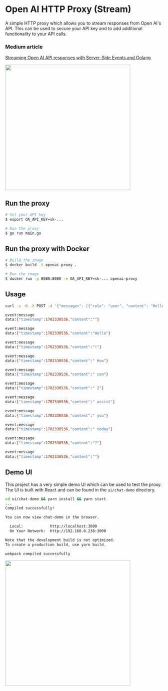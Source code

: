 # Open AI HTTP Proxy (Stream)

A simple HTTP proxy which allows you to stream responses from Open AI's API. This can be used to secure your API key and to add additional functionality to your API calls.

### Medium article

[Streaming Open AI API responses with Server-Side Events and Golang](https://medium.com/@nick.sjostrom12/streaming-openai-api-from-a-proxy-server-8d9e01c0f2f1)

[<img src="https://miro.medium.com/v2/resize:fit:720/format:webp/1*VMQmzlL8MMYjRoTo2VDm8g.png" width="400">](https://medium.com/@nick.sjostrom12/streaming-openai-api-from-a-proxy-server-8d9e01c0f2f1)

## Run the proxy

```bash
# Set your API key
$ export OA_API_KEY=sk-...

# Run the proxy
$ go run main.go
```

## Run the proxy with Docker

```bash
# Build the image
$ docker build -t openai-proxy .

# Run the image
$ docker run -p 8080:8080 -e OA_API_KEY=sk-... openai-proxy
```

## Usage

```bash
curl -s -N -X POST -d '{"messages": [{"role": "user", "content": "Hello world!"}]}' http://localhost:8080/message

event:message
data:{"timestamp":1702330536,"content":""}

event:message
data:{"timestamp":1702330536,"content":"Hello"}

event:message
data:{"timestamp":1702330536,"content":"!"}

event:message
data:{"timestamp":1702330536,"content":" How"}

event:message
data:{"timestamp":1702330536,"content":" can"}

event:message
data:{"timestamp":1702330536,"content":" I"}

event:message
data:{"timestamp":1702330536,"content":" assist"}

event:message
data:{"timestamp":1702330536,"content":" you"}

event:message
data:{"timestamp":1702330536,"content":" today"}

event:message
data:{"timestamp":1702330536,"content":"?"}

event:message
data:{"timestamp":1702330536,"content":""}
```

## Demo UI

This project has a very simple demo UI which can be used to test the proxy. The UI is built with React and can be found in the `ui/chat-demo` directory.

```bash
cd ui/chat-demo && yarn install && yarn start
...
Compiled successfully!

You can now view chat-demo in the browser.

  Local:            http://localhost:3000
  On Your Network:  http://192.168.0.238:3000

Note that the development build is not optimized.
To create a production build, use yarn build.

webpack compiled successfully
```

[<img src="https://miro.medium.com/v2/resize:fit:640/format:webp/1*BHaB6FlynE7_oa_rw5NTWA.gif" width="400">](https://miro.medium.com/v2/resize:fit:640/format:webp/1*BHaB6FlynE7_oa_rw5NTWA.gif)
